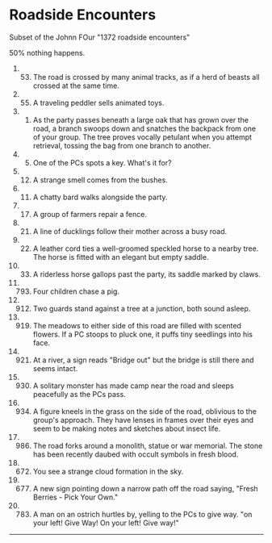 # Roadside Encounters

Subset of the Johnn FOur "1372 roadside encounters"

50% nothing happens.

1. 53. The road is crossed by many animal tracks, as if a herd of beasts all crossed at the same time.

2. 55. A traveling peddler sells animated toys.

3. 1. As the party passes beneath a large oak that has grown over the road, a branch swoops down and snatches the backpack from one of your group. The tree proves vocally petulant when you attempt retrieval, tossing the bag from one branch to another.

4. 5. One of the PCs spots a key. What's it for?

5. 12. A strange smell comes from the bushes.

6. 11. A chatty bard walks alongside the party.

7. 17. A group of farmers repair a fence.

8. 21. A line of ducklings follow their mother across a busy road.

9. 22. A leather cord ties a well-groomed speckled horse to a nearby tree. The horse is fitted with an elegant but empty saddle.

10. 33. A riderless horse gallops past the party, its saddle marked by claws.

11. 793. Four children chase a pig.

12. 912. Two guards stand against a tree at a junction, both sound asleep.

13. 919. The meadows to either side of this road are filled with scented flowers. If a PC stoops to pluck one, it puffs tiny seedlings into his face.

14. 921. At a river, a sign reads "Bridge out" but the bridge is still there and seems intact.

15. 930. A solitary monster has made camp near the road and sleeps peacefully as the PCs pass.

16. 934. A figure kneels in the grass on the side of the road, oblivious to the group's approach. They have lenses in frames over their eyes and seem to be making notes and sketches about insect life.

17. 986. The road forks around a monolith, statue or war memorial. The stone has been recently daubed with occult symbols in fresh blood.

18. 672. You see a strange cloud formation in the sky.


19. 677. A new sign pointing down a narrow path off the road saying, "Fresh Berries - Pick Your Own."

20. 783. A man on an ostrich hurtles by, yelling to the PCs to give way.
   "on your left!  Give Way!  On your left!  Give way!"

----------

